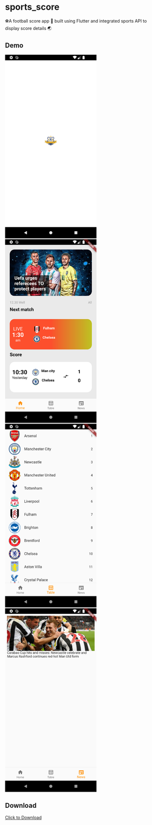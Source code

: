 # sports_score

⚽A football score  app 📱 built using Flutter and integrated sports API to display score details 🌏

## Demo
<img src="demo/Screenshot_1673490657 - Copy.png" width="300px" height="auto">
<img src="demo/Screenshot_1673490661 - Copy.png" width="300px" height="auto">
<img src="demo/Screenshot_1673490799 - Copy.png" width="300px" height="auto">
<img src="demo/Screenshot_1673490757 - Copy.png" width="300px" height="auto">

## Download
<a href="demo/app-release.apk" download>Click to Download</a>

